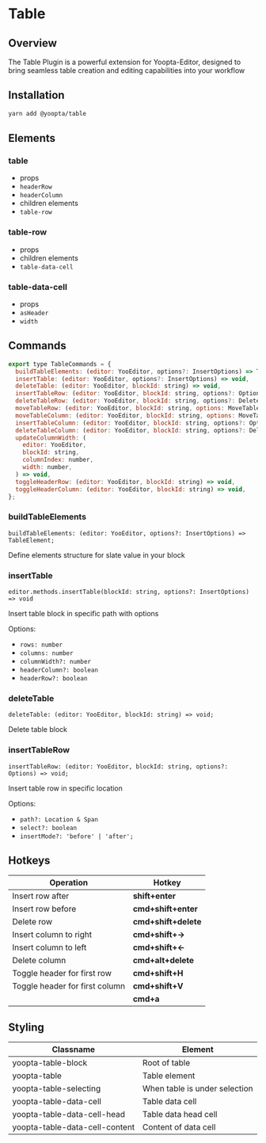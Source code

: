 # Table

## Overview

The Table Plugin is a powerful extension for Yoopta-Editor, designed to bring seamless table creation and editing capabilities into your workflow

## Installation

```bash
yarn add @yoopta/table
```

## Elements

### table

- props
- `headerRow`
- `headerColumn`
- children elements
- `table-row`

### table-row

- props
- children elements
- `table-data-cell`

### table-data-cell

- props
- `asHeader`
- `width`

## Commands

```javascript
export type TableCommands = {
  buildTableElements: (editor: YooEditor, options?: InsertOptions) => TableElement,
  insertTable: (editor: YooEditor, options?: InsertOptions) => void,
  deleteTable: (editor: YooEditor, blockId: string) => void,
  insertTableRow: (editor: YooEditor, blockId: string, options?: Options) => void,
  deleteTableRow: (editor: YooEditor, blockId: string, options?: DeleteOptions) => void,
  moveTableRow: (editor: YooEditor, blockId: string, options: MoveTableOptions) => void,
  moveTableColumn: (editor: YooEditor, blockId: string, options: MoveTableOptions) => void,
  insertTableColumn: (editor: YooEditor, blockId: string, options?: Options) => void,
  deleteTableColumn: (editor: YooEditor, blockId: string, options?: DeleteOptions) => void,
  updateColumnWidth: (
    editor: YooEditor,
    blockId: string,
    columnIndex: number,
    width: number,
  ) => void,
  toggleHeaderRow: (editor: YooEditor, blockId: string) => void,
  toggleHeaderColumn: (editor: YooEditor, blockId: string) => void,
};
```

### buildTableElements

`buildTableElements: (editor: YooEditor, options?: InsertOptions) => TableElement;`

Define elements structure for slate value in your block

### insertTable

`editor.methods.insertTable(blockId: string, options?: InsertOptions) => void`

Insert table block in specific path with options

Options:

- `rows: number`
- `columns: number`
- `columnWidth?: number`
- `headerColumn?: boolean`
- `headerRow?: boolean`

### deleteTable

`deleteTable: (editor: YooEditor, blockId: string) => void;`

Delete table block

### insertTableRow

`insertTableRow: (editor: YooEditor, blockId: string, options?: Options) => void;`

Insert table row in specific location

Options:

- `path?: Location & Span`
- `select?: boolean`
- `insertMode?: 'before' | 'after';`

## Hotkeys

| Operation                      | Hotkey               |
| ------------------------------ | -------------------- |
| Insert row after               | **shift+enter**      |
| Insert row before              | **cmd+shift+enter**  |
| Delete row                     | **cmd+shift+delete** |
| Insert column to right         | **cmd+shift+→**      |
| Insert column to left          | **cmd+shift+←**      |
| Delete column                  | **cmd+alt+delete**   |
| Toggle header for first row    | **cmd+shift+H**      |
| Toggle header for first column | **cmd+shift+V**      |
|                                | **cmd+a**            |

## Styling

| Classname                      | Element                       |
| ------------------------------ | ----------------------------- |
| yoopta-table-block             | Root of table                 |
| yoopta-table                   | Table element                 |
| yoopta-table-selecting         | When table is under selection |
| yoopta-table-data-cell         | Table data cell               |
| yoopta-table-data-cell-head    | Table data head cell          |
| yoopta-table-data-cell-content | Content of data cell          |
